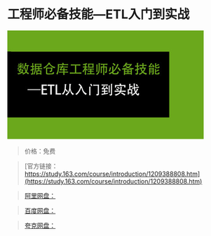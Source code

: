 # 工程师必备技能—ETL入门到实战

![img](../../../assets/study163/free/9a728ec512934ec28504450dc5f4fbea.jpg)

> 价格：免费

> [官方链接：https://study.163.com/course/introduction/1209388808.htm](https://study.163.com/course/introduction/1209388808.htm)

> [阿里网盘：]()

> [百度网盘：]()

> [夸克网盘：]()
